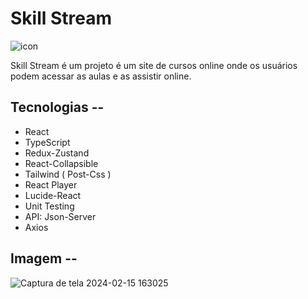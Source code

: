 # Skill Stream

![icon](https://github.com/Prattiz/Skill-Stream/assets/135062914/b04ceff0-e5d5-4557-ab1f-f0395efbfb48)

 Skill Stream é um projeto é um site de cursos online onde os usuários podem acessar as aulas e as assistir online.

## Tecnologias --

- React
- TypeScript
- Redux-Zustand
- React-Collapsible
- Tailwind ( Post-Css )
- React Player
- Lucide-React
- Unit Testing
- API: Json-Server
- Axios

## Imagem --

![Captura de tela 2024-02-15 163025](https://github.com/Prattiz/Skill-Stream/assets/135062914/fa314a04-83fb-409f-832c-d425b4e3eee3)
